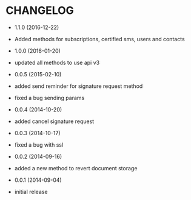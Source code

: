 CHANGELOG
=========
* 1.1.0 (2016-12-22)
 * Added methods for subscriptions, certified sms, users and contacts

* 1.0.0 (2016-01-20)
 * updated all methods to use api v3

* 0.0.5 (2015-02-10)
 * added send reminder for signature request method
 * fixed a bug sending params

* 0.0.4 (2014-10-20)
 * added cancel signature request

* 0.0.3 (2014-10-17)
 * fixed a bug with ssl

* 0.0.2 (2014-09-16)
 * added a new method to revert document storage

* 0.0.1 (2014-09-04)
 * initial release
